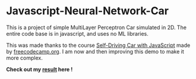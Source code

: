 # Javascript-Neural-Network-Car

This is a project of simple MultiLayer Perceptron Car simulated in 2D. The entire code base is in javascript, and uses no ML libraries.

This was made thanks to the course [Self-Driving Car with JavaScript](https://youtu.be/Rs_rAxEsAvI) made by [freecodecamp.org](freecodecamp.org). I am now and then improving this demo to make it more complex.

**Check out my [result](https://theguywithouth.github.io/Javascript-Neural-Network-Car) here !**
